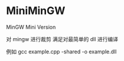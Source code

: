 # MiniMinGW
MinGW Mini Version

对 mingw 进行裁剪 满足对最简单的 dll 进行编译

例如
gcc example.cpp -shared -o example.dll